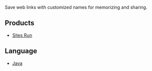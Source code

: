 Save web links with customized names for memorizing and sharing.

## Products
- [Sites Run][1]

## Language
- [Java][2]



[1]: https://sites.run
[2]: http://java.com/en/
